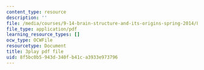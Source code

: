 ```yaml
---
content_type: resource
description: ''
file: /media/courses/9-14-brain-structure-and-its-origins-spring-2014/8f5bc0b5943d340fb41ca3933e973796_555120.pdf
file_type: application/pdf
learning_resource_types: []
ocw_type: OCWFile
resourcetype: Document
title: 3play pdf file
uid: 8f5bc0b5-943d-340f-b41c-a3933e973796
---
```

